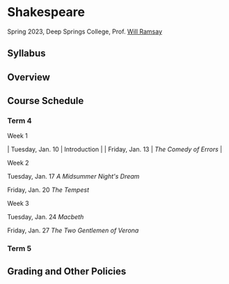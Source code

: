 # Shakespeare

Spring 2023, Deep Springs College, Prof. [Will Ramsay](https://willramsay.github.io)

## Syllabus

## Overview

## Course Schedule

### Term 4

Week 1

| Tuesday, Jan. 10 | Introduction |
| Friday, Jan. 13 | *The Comedy of Errors* |

Week 2

Tuesday, Jan. 17 *A Midsummer Night's Dream*

Friday, Jan. 20 *The Tempest*

Week 3

Tuesday, Jan. 24 *Macbeth*

Friday, Jan. 27 *The Two Gentlemen of Verona*

### Term 5

## Grading and Other Policies

